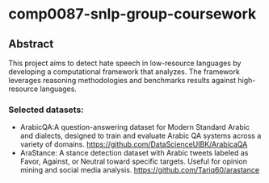 # comp0087-snlp-group-coursework

## Abstract

This project aims to detect hate speech in low-resource languages by developing a computational framework that analyzes. The framework leverages reasoning methodologies and benchmarks results against high-resource languages.


### Selected datasets:

* ArabicQA:A question-answering dataset for Modern Standard Arabic and dialects, designed to train and evaluate Arabic QA systems across a variety of domains.
  https://github.com/DataScienceUIBK/ArabicaQA
* AraStance: A stance detection dataset with Arabic tweets labeled as Favor, Against, or Neutral toward specific targets. Useful for opinion mining and social media analysis.
  https://github.com/Tariq60/arastance
  



